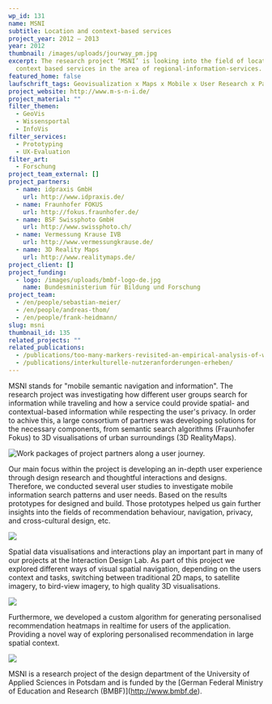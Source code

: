 ```yaml
---
wp_id: 131
name: MSNI
subtitle: Location and context-based services
project_year: 2012 – 2013
year: 2012
thumbnail: /images/uploads/jourway_pm.jpg
excerpt: The research project ‘MSNI’ is looking into the field of location and
  context based services in the area of regional-information-services.
featured_home: false
laufschrift_tags: Geovisualization x Maps x Mobile x User Research x Parametric Design
project_website: http://www.m-s-n-i.de/
project_material: ""
filter_themen:
  - GeoVis
  - Wissensportal
  - InfoVis
filter_services:
  - Prototyping
  - UX-Evaluation
filter_art:
  - Forschung
project_team_external: []
project_partners:
  - name: idpraxis GmbH
    url: http://www.idpraxis.de/
  - name: Fraunhofer FOKUS
    url: http://fokus.fraunhofer.de/
  - name: BSF Swissphoto GmbH
    url: http://www.swissphoto.ch/
  - name: Vermessung Krause IVB
    url: http://www.vermessungkrause.de/
  - name: 3D Reality Maps
    url: http://www.realitymaps.de/
project_client: []
project_funding:
  - logo: /images/uploads/bmbf-logo-de.jpg
    name: Bundesministerium für Bildung und Forschung
project_team:
  - /en/people/sebastian-meier/
  - /en/people/andreas-thom/
  - /en/people/frank-heidmann/
slug: msni
thumbnail_id: 135
related_projects: ""
related_publications:
  - /publications/too-many-markers-revisited-an-empirical-analysis-of-web-based-methods-for-overcoming-the-problem-of-too-many-markers-in-zoomable-mapping-applications/
  - /publications/interkulturelle-nutzeranforderungen-erheben/
---
```

MSNI stands for "mobile semantic navigation and information". The research project was investigating how different user groups search for information while traveling and how a service could provide spatial- and contextual-based information while respecting the user's privacy. In order to achive this, a large consortium of partners was developing solutions for the necessary components, from semantic search algorithms (Fraunhofer Fokus) to 3D visualisations of urban surroundings (3D RealityMaps).

![Work packages of project partners along a user journey.](/images/uploads/msni-structure.jpg "Work packages of project partners along a user journey.")

Our main focus within the project is developing an in-depth user experience through design research and thoughtful interactions and designs. Therefore, we conducted several user studies to investigate mobile information search patterns and user needs. Based on the results prototypes for designed and build. Those prototypes helped us gain further insights into the fields of recommendation behaviour, navigation, privacy, and cross-cultural design, etc.

![](/images/uploads/msni-präsentation.052.png)

Spatial data visualisations and interactions play an important part in many of our projects at the Interaction Design Lab. As part of this project we explored different ways of visual spatial navigation, depending on the users context and tasks, switching between traditional 2D maps, to satellite imagery, to bird-view imagery, to high quality 3D visualisations.

![](/images/uploads/msni-präsentation.022.png)

Furthermore, we developed a custom algorithm for generating personalised recommendation heatmaps in realtime for users of the application. Providing a novel way of exploring personalised recommendation in large spatial context.

![](/images/uploads/msni-präsentation.044-crop.png)

MSNI is a research project of the design department of the University of Applied Sciences in Potsdam and is funded by the \[German Federal Ministry of Education and Research (BMBF)](http://www.bmbf.de).